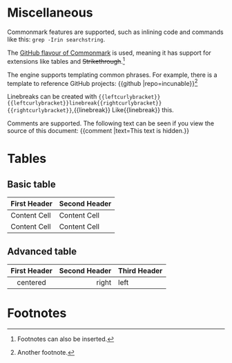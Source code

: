 # Miscellaneous

Commonmark features are supported, such as inlining code and commands like this: `grep -Irin searchstring`.

The [GitHub flavour of Commonmark](https://github.com/github/cmark-gfm) is used, meaning it has support for extensions like tables and ~~Strikethrough~~.[^1]


The engine supports templating common phrases. For example, there is a template to reference GitHub projects: {{github |repo=incunable}}[^2]

Linebreaks can be created with `{{leftcurlybracket}}{{leftcurlybracket}}linebreak{{rightcurlybracket}}{{rightcurlybracket}}`,{{linebreak}}
Like{{linebreak}}
this.

Comments are supported. The following text can be seen if you view the source of this document: {{comment |text=This text is hidden.}}


# Tables
## Basic table
| First Header  | Second Header |
| ------------- | ------------- |
| Content Cell  | Content Cell  |
| Content Cell  | Content Cell  |

## Advanced table
| First Header | Second Header | Third Header |
| :----------: | ------------: | :----------- |
| centered     | right         | left         |

# Footnotes
[^1]: Footnotes can also be inserted.
[^2]: Another footnote.
